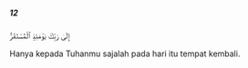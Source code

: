 ##### 12

<span class="ayah">إِلَىٰ رَبِّكَ يَوْمَئِذٍ ٱلْمُسْتَقَرُّ</span>

<span class="ayah_translation">Hanya kepada Tuhanmu sajalah pada hari itu tempat kembali.</span>
